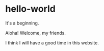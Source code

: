 # hello-world

It's a beginning.

Aloha! Welcome, my friends.

I think I will have a good time in this website.
